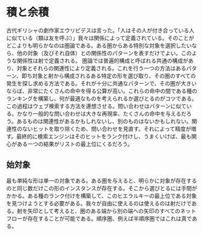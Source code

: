 # 積と余積
 古代ギリシャの劇作家エウリピデスは言った。「人はその人が付き合っている人に似ている（類は友を呼ぶ）」我々は関係によって定義されている。そのことがどこよりも明らかなのは圏論である。ある圏からある特別な対象を選択したいなら、他の対象（及びそれ自体）との関係性のパターンを表すだけでよい。このような関係性は射で定義される。
 圏論では普遍的構成と呼ばれる共通の構成があり、対象とそれらの関連性により定義される。これを行う一つの方法はあるパターン、即ち対象と射から構成されるある特定の形を選び取り、その圏のすべての発生を探し求める方法である。それが十分に共通なパターンで、その圏が大きいならば、非常にたくさんの命中を得る公算が高い。これらの命中の間である種のランキングを構築し、何が最適なものを考えられるか選びとるのがコツである。
 この過程はウェブ検索する方法を連想させる。問い合わせはパターンに似ている。かなり一般的な問い合わせは大きな再現率、たくさんの命中を与えるだろう。あるものは関連性があるかもしれないし、別のものはないかもしれない。関連性のないヒットを取り除くため、問い合わせを見直す。それによって精度が増す。最終的に検索エンジンはそのヒットをランク付けし、うまくいけば、最も関心がある一つの結果がリストの最上位にくるだろう。
## 始対象
 最も単純な形は単一の対象である。ある圏を与えると、明らかに対象が存在するのと同じ数だけこの形のインスタンスが存在する。そこから選びとるには手間がかかる。ある種のランク付けを構築して、このヒエラルキーの最上位である対象を見つけようとする必要がある。我々が自由に使えるのは使えるのは射だけである。射を矢印として考えると、圏のある端から別の端への矢印のすべてのネットフローが存在することが可能である。順序圏、例えば半順序圏ではこれは真である。
